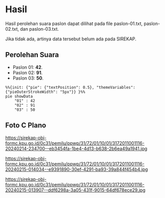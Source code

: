# Hasil

Hasil perolehan suara paslon dapat dilihat pada file paslon-01.txt, paslon-02.txt, dan paslon-03.txt.

Jika tidak ada, artinya data tersebut belum ada pada SIREKAP.

## Perolehan Suara

 * Paslon 01: **42**.
 * Paslon 02: **91**.
 * Paslon 03: **50**.

```mermaid
%%{init: {"pie": {"textPosition": 0.5}, "themeVariables": {"pieOuterStrokeWidth": "5px"}} }%%
pie showData
    "01" : 42
    "02" : 91
    "03" : 50
```
## Foto C Plano

https://sirekap-obj-formc.kpu.go.id/0c31/pemilu/ppwp/31/72/01/10/01/3172011001116-20240214-234700--eb3454fa-1be4-4d13-b638-2b6ea49a1941.jpg

https://sirekap-obj-formc.kpu.go.id/0c31/pemilu/ppwp/31/72/01/10/01/3172011001116-20240215-014034--e9391890-30ef-4291-ba93-39a844f454b4.jpg

https://sirekap-obj-formc.kpu.go.id/0c31/pemilu/ppwp/31/72/01/10/01/3172011001116-20240215-013907--ddf6298a-3a05-431f-9015-64df678ece29.jpg
